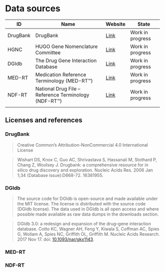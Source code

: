 # Data sources

| ID              | Name           | Website                    | State            |
| --------------- | -------------- | -------------------------- | ---------------- |
| DrugBank        | DrugBank       | [Link](http://drugbank.ca) | Work in progress |
| HGNC            | HUGO Gene Nomenclature Committee | [Link](https://www.genenames.org/) | Work in progress |
| DGIdb           | The Drug Gene Interaction Database | [Link](http://dgidb.org) | Work in progress |
| MED-RT          | Medication Reference Terminology (MED-RT™) | [Link](https://evs.nci.nih.gov/ftp1/MED-RT/) | Work in progress |
| NDF-RT          | National Drug File – Reference Terminology (NDF-RT™) | [Link](https://evs.nci.nih.gov/ftp1/NDF-RT/) | Work in progress |
|                 |                |                            |                  |

## Licenses and references

### DrugBank

> Creative Common’s Attribution-NonCommercial 4.0 International License

> Wishart DS, Knox C, Guo AC, Shrivastava S, Hassanali M, Stothard P, Chang Z, Woolsey J. Drugbank: a comprehensive resource for in silico drug discovery and exploration. Nucleic Acids Res. 2006 Jan 1;34 (Database issue):D668-72. 16381955.

### DGIdb

> The source code for DGIdb is open-source and made available under the MIT license. The license is distributed with the source code (DGIdb license). The data used in DGIdb is all open access and where possible made available as raw data dumps in the downloads section.

> DGIdb 3.0: a redesign and expansion of the drug–gene interaction database. Cotto KC, Wagner AH, Feng Y, Kiwala S, Coffman AC, Spies G, Wollam A, Spies NC, Griffith OL, Griffith M. Nucleic Acids Research. 2017 Nov 17. doi: [10.1093/nar/gkx1143](https://doi.org/10.1093/nar/gkx1143).

### MED-RT

> 

### NDF-RT

> 
